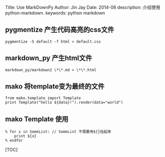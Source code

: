 Title: 	 Use MarkDownPy
Author: Jin Jay
Date:    2014-08
description: 介绍使用python-markdown.
keywords: python markdown

## pygmentize 产生代码高亮的css文件
```
pygmentize -S default -f html > default.css
```

## markdown_py 产生html文件
```
markdown_py/markdown2 \*\*.md > \*\*.html
```

## mako 将template变为最终的文件
```
from mako.template import Template
print Template("hello ${data}!").render(data="world")
```

## mako Template 使用
```
% for x in SomeList: // SomeList 不需要用${}括起来
	print ${x}
% endfor
```

[TOC]

